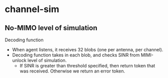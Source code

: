 # channel-sim

## No-MIMO level of simulation

Decoding function
  * When agent listens, it receives 32 blobs (one per antenna, per channel).
  * Decoding function takes in each blob, and checks SINR from MIMI-unlock level of simulation. 
      * If SINR is greater than threshold specified, then return token that was received. Otherwise we return an error token.
